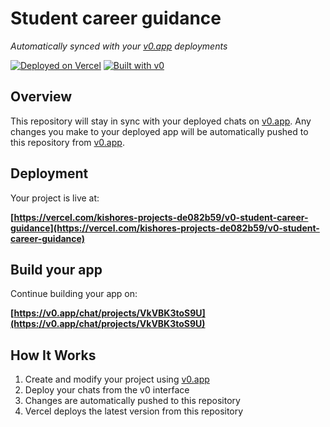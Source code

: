 # Student career guidance

*Automatically synced with your [v0.app](https://v0.app) deployments*

[![Deployed on Vercel](https://img.shields.io/badge/Deployed%20on-Vercel-black?style=for-the-badge&logo=vercel)](https://vercel.com/kishores-projects-de082b59/v0-student-career-guidance)
[![Built with v0](https://img.shields.io/badge/Built%20with-v0.app-black?style=for-the-badge)](https://v0.app/chat/projects/VkVBK3toS9U)

## Overview

This repository will stay in sync with your deployed chats on [v0.app](https://v0.app).
Any changes you make to your deployed app will be automatically pushed to this repository from [v0.app](https://v0.app).

## Deployment

Your project is live at:

**[https://vercel.com/kishores-projects-de082b59/v0-student-career-guidance](https://vercel.com/kishores-projects-de082b59/v0-student-career-guidance)**

## Build your app

Continue building your app on:

**[https://v0.app/chat/projects/VkVBK3toS9U](https://v0.app/chat/projects/VkVBK3toS9U)**

## How It Works

1. Create and modify your project using [v0.app](https://v0.app)
2. Deploy your chats from the v0 interface
3. Changes are automatically pushed to this repository
4. Vercel deploys the latest version from this repository
